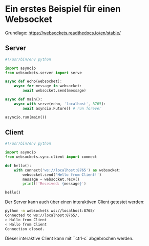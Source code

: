 # Ein erstes Beispiel für einen Websocket

Grundlage: https://websockets.readthedocs.io/en/stable/

## Server

``` python
#!/usr/bin/env python

import asyncio
from websockets.server import serve

async def echo(websocket):
    async for message in websocket:
        await websocket.send(message)

async def main():
    async with serve(echo, 'localhost', 8765):
        await asyncio.Future() # run forever

asyncio.run(main())
```

## Client

``` python
#!/usr/bin/env python

import asyncio
from websockets.sync.client import connect

def hello():
    with connect('ws://localhost:8765') as websocket:
        websocket.send('Hello from Client!')
        message = websocket.recv()
        print(f'Received: {message}')

hello()
```
Der Server kann auch über einen interaktiven Client getestet werden:

``` sh
python -m websockets ws://localhost:8765/
Connected to ws://localhost:8765/.
> Hallo from Client
< Hallo from Client                                                                                                                           
Connection closed. 
```

Dieser interaktive Client kann mit ``ctrl-c` abgebrochen werden.